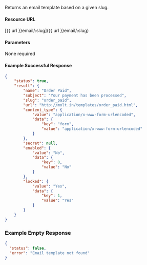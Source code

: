 <!--
@title Get email template by slug
@author Moltin Ltd
@description Returns an email template of the given slug

@sidebar 1
@family Email Templates
@rate No
@auth Yes
@format JSON
@http GET
@version beta
-->
Returns an email template based on a given slug.


#### Resource URL
[{{ url }}email/:slug]({{ url }}email/:slug)


#### Parameters
None required

<!--code-->
#### Example Successful Response
``` json
{
    "status": true,
    "result": {
        "name": "Order Paid",
        "subject": "Your payment has been processed",
        "slug": "order_paid",
        "url": "http://molt.in/templates/order_paid.html",
        "content_type": {
            "value": "application/x-www-form-urlencoded",
            "data": {
                "key": "form",
                "value": "application/x-www-form-urlencoded"
            }
        },
        "secret": null,
        "enabled": {
            "value": "No",
            "data": {
                "key": 0,
                "value": "No"
            }
        },
        "locked": {
            "value": "Yes",
            "data": {
                "key": 1,
                "value": "Yes"
            }
        }
    }
}
```


### Example Empty Response
``` json
{
  "status": false,
  "error": "Email template not found"
}
```
<!--/code-->